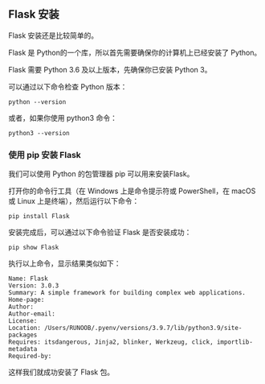## Flask 安装

Flask 安装还是比较简单的。

Flask 是 Python的一个库，所以首先需要确保你的计算机上已经安装了 Python。

Flask 需要 Python 3.6 及以上版本，先确保你已安装 Python 3。

可以通过以下命令检查 Python 版本：

```
python --version
```

或者，如果你使用 python3 命令：

```
python3 --version
```

### 使用 pip 安装 Flask

我们可以使用 Python 的包管理器 pip 可以用来安装Flask。

打开你的命令行工具（在 Windows 上是命令提示符或 PowerShell，在 macOS 或 Linux 上是终端），然后运行以下命令：

```
pip install Flask
```

安装完成后，可以通过以下命令验证 Flask 是否安装成功：

```
pip show Flask
```

执行以上命令，显示结果类似如下：

```
Name: Flask
Version: 3.0.3
Summary: A simple framework for building complex web applications.
Home-page: 
Author: 
Author-email: 
License: 
Location: /Users/RUNOOB/.pyenv/versions/3.9.7/lib/python3.9/site-packages
Requires: itsdangerous, Jinja2, blinker, Werkzeug, click, importlib-metadata
Required-by: 
```

这样我们就成功安装了 Flask 包。